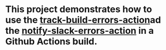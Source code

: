 # This project demonstrates how to use the [track-build-errors-action](https://github.com/spring-projects/track-build-errors-action)ad the [notify-slack-errors-action](https://github.com/spring-projects/notify-slack-errors-action) in a Github Actions build.
